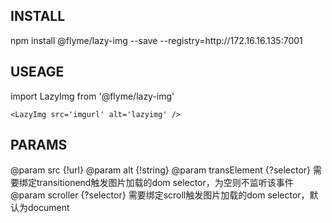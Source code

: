 <h2>INSTALL</h2>
	npm install @flyme/lazy-img --save --registry=http://172.16.16.135:7001

<h2>USEAGE</h2>
	import LazyImg from '@flyme/lazy-img'

	<LazyImg src='imgurl' alt='lazyimg' />

<h2>PARAMS</h2>
    @param src {!url}
    @param alt {!string}
    @param transElement {?selector} 需要绑定transitionend触发图片加载的dom selector，为空则不监听该事件
    @param scroller {?selector} 需要绑定scroll触发图片加载的dom selector，默认为document